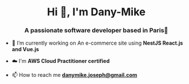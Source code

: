 <h1 align="center">Hi 👋, I'm Dany-Mike</h1>
<h3 align="center">A passionate software developer based in Paris🗼</h3>

- 🔭 I’m currently working on An e-commerce site using **NestJS React.js and Vue.js**

- ☁️ I'm **AWS Cloud Practitioner certified**

- 📫 How to reach me **danymike.joseph@gmail.com**
